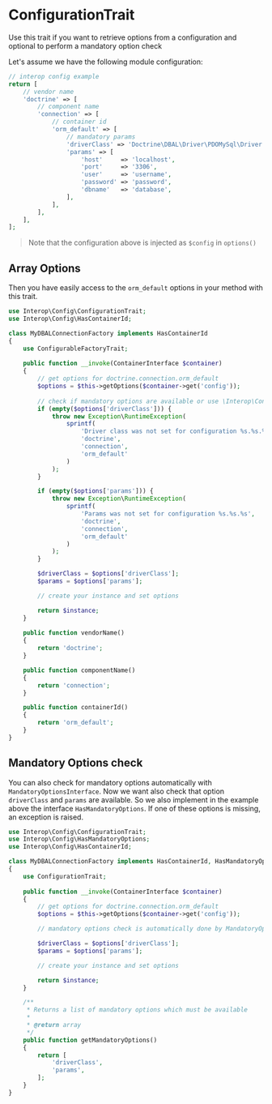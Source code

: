 # ConfigurationTrait

Use this trait if you want to retrieve options from a configuration and optional to perform a mandatory option check

Let's assume we have the following module configuration:

```php
// interop config example
return [
    // vendor name
    'doctrine' => [
        // component name
        'connection' => [
            // container id
            'orm_default' => [
                // mandatory params
                'driverClass' => 'Doctrine\DBAL\Driver\PDOMySql\Driver',
                'params' => [
                    'host'     => 'localhost',
                    'port'     => '3306',
                    'user'     => 'username',
                    'password' => 'password',
                    'dbname'   => 'database',
                ],
            ],
        ],
    ],
];
```

> Note that the configuration above is injected as `$config` in `options()`

## Array Options
Then you have easily access to the `orm_default` options in your method with this trait.

```php
use Interop\Config\ConfigurationTrait;
use Interop\Config\HasContainerId;

class MyDBALConnectionFactory implements HasContainerId
{
    use ConfigurableFactoryTrait;
    
    public function __invoke(ContainerInterface $container)
    {
        // get options for doctrine.connection.orm_default
        $options = $this->getOptions($container->get('config'));
        
        // check if mandatory options are available or use \Interop\Config\HasMandatoryOptions, see below 
        if (empty($options['driverClass'])) {
            throw new Exception\RuntimeException(
                sprintf(
                    'Driver class was not set for configuration %s.%s.%s',
                    'doctrine', 
                    'connection', 
                    'orm_default'
                )
            );
        }

        if (empty($options['params'])) {
            throw new Exception\RuntimeException(
                sprintf(
                    'Params was not set for configuration %s.%s.%s',
                    'doctrine', 
                    'connection', 
                    'orm_default'
                )
            );
        }

        $driverClass = $options['driverClass'];
        $params = $options['params'];

        // create your instance and set options

        return $instance;
    }
    
    public function vendorName()
    {
        return 'doctrine';
    }

    public function componentName()
    {
        return 'connection';
    }

    public function containerId()
    {
        return 'orm_default';
    }
}
```

## Mandatory Options check
You can also check for mandatory options automatically with `MandatoryOptionsInterface`. Now we want also check that
option `driverClass` and `params` are available. So we also implement in the example above the interface
`HasMandatoryOptions`. If one of these options is missing, an exception is raised.

```php
use Interop\Config\ConfigurationTrait;
use Interop\Config\HasMandatoryOptions;
use Interop\Config\HasContainerId;

class MyDBALConnectionFactory implements HasContainerId, HasMandatoryOptions
{
    use ConfigurationTrait;
    
    public function __invoke(ContainerInterface $container)
    {
        // get options for doctrine.connection.orm_default
        $options = $this->getOptions($container->get('config'));

        // mandatory options check is automatically done by MandatoryOptionsInterface

        $driverClass = $options['driverClass'];
        $params = $options['params'];

        // create your instance and set options

        return $instance;
    }

    /**
     * Returns a list of mandatory options which must be available
     *
     * @return array
     */
    public function getMandatoryOptions()
    {
        return [
            'driverClass',
            'params',
        ];
    }
}
```
